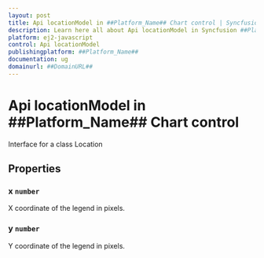 ```yaml
---
layout: post
title: Api locationModel in ##Platform_Name## Chart control | Syncfusion
description: Learn here all about Api locationModel in Syncfusion ##Platform_Name## Chart control of Syncfusion Essential JS 2 and more.
platform: ej2-javascript
control: Api locationModel 
publishingplatform: ##Platform_Name##
documentation: ug
domainurl: ##DomainURL##
---
```


# Api locationModel in ##Platform_Name## Chart control

Interface for a class Location

## Properties

### x `number`

X coordinate of the legend in pixels.

### y `number`

Y coordinate of the legend in pixels.
